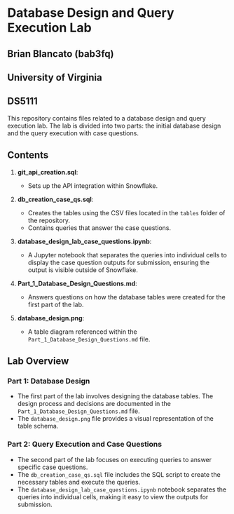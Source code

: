 # Database Design and Query Execution Lab

## Brian Blancato (bab3fq)
## University of Virginia
## DS5111

This repository contains files related to a database design and query execution lab. The lab is divided into two parts: the initial database design and the query execution with case questions.

## Contents

1. **git_api_creation.sql**: 
   - Sets up the API integration within Snowflake.

2. **db_creation_case_qs.sql**: 
   - Creates the tables using the CSV files located in the `tables` folder of the repository.
   - Contains queries that answer the case questions.

3. **database_design_lab_case_questions.ipynb**: 
   - A Jupyter notebook that separates the queries into individual cells to display the case question outputs for submission, ensuring the output is visible outside of Snowflake.

4. **Part_1_Database_Design_Questions.md**: 
   - Answers questions on how the database tables were created for the first part of the lab.

5. **database_design.png**: 
   - A table diagram referenced within the `Part_1_Database_Design_Questions.md` file.

## Lab Overview

### Part 1: Database Design
- The first part of the lab involves designing the database tables. The design process and decisions are documented in the `Part_1_Database_Design_Questions.md` file.
- The `database_design.png` file provides a visual representation of the table schema.

### Part 2: Query Execution and Case Questions
- The second part of the lab focuses on executing queries to answer specific case questions.
- The `db_creation_case_qs.sql` file includes the SQL script to create the necessary tables and execute the queries.
- The `database_design_lab_case_questions.ipynb` notebook separates the queries into individual cells, making it easy to view the outputs for submission.